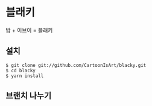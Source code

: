 # 블래키  
밤 + 이브이 = 블래키  


## 설치

    $ git clone git://github.com/CartoonIsArt/blacky.git
    $ cd blacky
    $ yarn install

## 브랜치 나누기       

    
